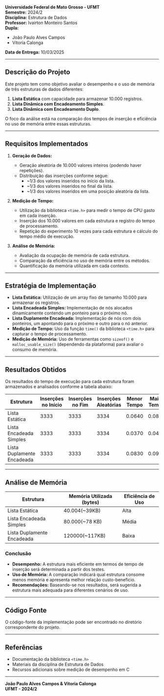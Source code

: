 **Universidade Federal de Mato Grosso - UFMT**  
**Semestre:** 2024/2  
**Disciplina:** Estrutura de Dados  
**Professor:** Ivairton Monteiro Santos  
**Dupla:**  
- João Paulo Alves Campos  
- Vitoria Calonga  

**Data de Entrega:** 10/03/2025  

---

## Descrição do Projeto
Este projeto tem como objetivo avaliar o desempenho e o uso de memória de três estruturas de dados diferentes:

1. **Lista Estática** com capacidade para armazenar 10.000 registros.
2. **Lista Dinâmica com Encadeamento Simples**.
3. **Lista Dinâmica com Encadeamento Duplo**.

O foco da análise está na comparação dos tempos de inserção e eficiência no uso de memória entre essas estruturas.

---

## Requisitos Implementados

1. **Geração de Dados:**
   - Geração aleatória de 10.000 valores inteiros (podendo haver repetições).
   - Distribuição das inserções conforme segue:
     - ~1/3 dos valores inseridos no início da lista.
     - ~1/3 dos valores inseridos no final da lista.
     - ~1/3 dos valores inseridos em uma posição aleatória da lista.

2. **Medição de Tempo:**
   - Utilização da biblioteca `<time.h>` para medir o tempo de CPU gasto em cada inserção.
   - Inserção dos 10.000 valores em cada estrutura e registro do tempo de processamento.
   - Repetição do experimento 10 vezes para cada estrutura e cálculo do tempo médio de execução.

3. **Análise de Memória:**
   - Avaliação da ocupação de memória de cada estrutura.
   - Comparação da eficiência no uso de memória entre os métodos.
   - Quantificação da memória utilizada em cada contexto.

---

## Estratégia de Implementação

- **Lista Estática:** Utilização de um array fixo de tamanho 10.000 para armazenar os registros.
- **Lista Encadeada Simples:** Implementação de nós alocados dinamicamente contendo um ponteiro para o próximo nó.
- **Lista Duplamente Encadeada:** Implementação de nós com dois ponteiros, um apontando para o próximo e outro para o nó anterior.
- **Medição de Tempo:** Uso da função `time()` da biblioteca `<time.h>` para capturar o tempo de processamento.
- **Medição de Memória:** Uso de ferramentas como `sizeof()` e `malloc_usable_size()` (dependendo da plataforma) para avaliar o consumo de memória.

---

## Resultados Obtidos

Os resultados do tempo de execução para cada estrutura foram armazenados e analisados conforme a tabela abaixo:

| Estrutura                  | Inserções no Início | Inserções no Fim | Inserções Aleatórias | Menor Tempo | Maior Tempo | Tempo Médio |
|----------------------------|--------------------|-----------------|------------------|-------------|-------------|-------------|
| Lista Estática             | 3333               | 3333            | 3334             | 0.0640       | 0.0800       | 0.0680      |
| Lista Encadeada Simples    | 3333               | 3333            | 3334             | 0.0370       | 0.0400      | 0.0387       |
| Lista Duplamente Encadeada | 3333               | 3333            | 3334             | 0.0830       | 0.0900       | 0.0880       |

---

## Análise de Memória

| Estrutura                  | Memória Utilizada (bytes) | Eficiência de Uso |
|----------------------------|--------------------------|------------------|
| Lista Estática             | 40.004(~39KB)                    | Alta             |
| Lista Encadeada Simples    | 80.000(~78 KB)                   | Média            |
| Lista Duplamente Encadeada | 120000(~117KB)                   | Baixa            |


### Conclusão
- **Desempenho:** A estrutura mais eficiente em termos de tempo de inserção será determinada a partir dos testes.
- **Uso de Memória:** A comparação indicará qual estrutura consome menos memória e apresenta melhor relação custo-benefício.
- **Recomendações:** Baseando-se nos resultados, será sugerida a estrutura mais adequada para diferentes cenários de uso.

---

## Código Fonte
O código-fonte da implementação pode ser encontrado no diretório correspondente do projeto.

---

## Referências
- Documentação da biblioteca `<time.h>`
- Materiais da disciplina de Estrutura de Dados
- Recursos adicionais sobre medição de desempenho em C

---

**João Paulo Alves Campos & Vitoria Calonga**  
**UFMT - 2024/2**

